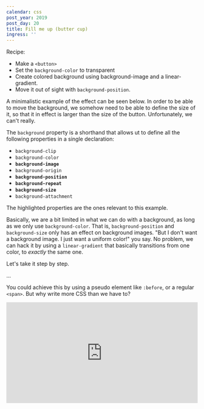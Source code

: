 ```yaml
---
calendar: css
post_year: 2019
post_day: 20
title: Fill me up (butter cup)
ingress: ''
---
```

Recipe:
- Make a `<button>`
- Set the `background-color` to transparent
- Create colored background using background-image and a linear-gradient.
- Move it out of sight with `background-position`.



A minimalistic example of the effect can be seen below. In order to be able to move the background, we somehow need to be able to define the size of it, so that it in effect is larger than the size of the button. Unfortunately, we can't really.

The `background` property is a shorthand that allows ut to define all the following properties in a single declaration:

* `background-clip`
* `background-color`
* **`background-image`**
* `background-origin`
* **`background-position`**
* **`background-repeat`**
* **`background-size`**
* `background-attachment`

The highlighted properties are the ones relevant to this example.

Basically, we are a bit limited in what we can do with a background, as long as we only use `background-color`. That is, `background-position` and `background-size` only has an effect on background images. "But I don't want a background image. I just want a uniform color!" you say. No problem, we can hack it by using a `linear-gradient` that basically transitions from one color, to _exactly_ the same one. 

Let's take it step by step.

...

You could achieve this by using a pseudo element like `:before`, or a regular `<span>`. But why write more CSS than we have to?

<iframe height="265" style="width: 100%;" scrolling="no" title="Simple button fill effect" src="https://codepen.io/mfeiring/embed/vYYwoee?height=265&theme-id=default&default-tab=result" frameborder="no" allowtransparency="true" allowfullscreen="true">

  See the Pen <a href='https://codepen.io/mfeiring/pen/vYYwoee'>Simple button fill effect</a> by Mira Feiring

  (<a href='https://codepen.io/mfeiring'>@mfeiring</a>) on <a href='https://codepen.io'>CodePen</a>.

</iframe>
